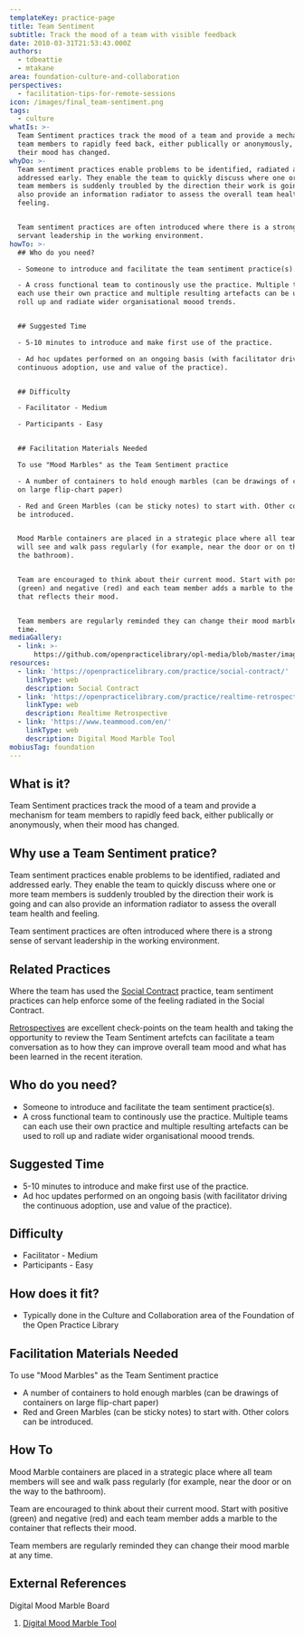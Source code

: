 ```yaml
---
templateKey: practice-page
title: Team Sentiment
subtitle: Track the mood of a team with visible feedback
date: 2018-03-31T21:53:43.000Z
authors:
  - tdbeattie
  - mtakane
area: foundation-culture-and-collaboration
perspectives:
  - facilitation-tips-for-remote-sessions
icon: /images/final_team-sentiment.png
tags:
  - culture
whatIs: >-
  Team Sentiment practices track the mood of a team and provide a mechanism for
  team members to rapidly feed back, either publically or anonymously, when
  their mood has changed.
whyDo: >-
  Team sentiment practices enable problems to be identified, radiated and
  addressed early. They enable the team to quickly discuss where one or more
  team members is suddenly troubled by the direction their work is going and can
  also provide an information radiator to assess the overall team health and
  feeling.


  Team sentiment practices are often introduced where there is a strong sense of
  servant leadership in the working environment.
howTo: >-
  ## Who do you need?

  - Someone to introduce and facilitate the team sentiment practice(s).

  - A cross functional team to continously use the practice. Multiple teams can
  each use their own practice and multiple resulting artefacts can be used to
  roll up and radiate wider organisational moood trends.


  ## Suggested Time

  - 5-10 minutes to introduce and make first use of the practice.

  - Ad hoc updates performed on an ongoing basis (with facilitator driving the
  continuous adoption, use and value of the practice).


  ## Difficulty

  - Facilitator - Medium

  - Participants - Easy


  ## Facilitation Materials Needed

  To use "Mood Marbles" as the Team Sentiment practice

  - A number of containers to hold enough marbles (can be drawings of containers
  on large flip-chart paper)

  - Red and Green Marbles (can be sticky notes) to start with. Other colors can
  be introduced.


  Mood Marble containers are placed in a strategic place where all team members
  will see and walk pass regularly (for example, near the door or on the way to
  the bathroom).


  Team are encouraged to think about their current mood. Start with positive
  (green) and negative (red) and each team member adds a marble to the container
  that reflects their mood.


  Team members are regularly reminded they can change their mood marble at any
  time.
mediaGallery:
  - link: >-
      https://github.com/openpracticelibrary/opl-media/blob/master/images/team%20sentiment%20mood.png?raw=true
resources:
  - link: 'https://openpracticelibrary.com/practice/social-contract/'
    linkType: web
    description: Social Contract
  - link: 'https://openpracticelibrary.com/practice/realtime-retrospective/'
    linkType: web
    description: Realtime Retrospective
  - link: 'https://www.teammood.com/en/'
    linkType: web
    description: Digital Mood Marble Tool
mobiusTag: foundation
---
```

## What is it?

Team Sentiment practices track the mood of a team and provide a mechanism for team members to rapidly feed back, either publically or anonymously, when their mood has changed.

## Why use a Team Sentiment pratice?

Team sentiment practices enable problems to be identified, radiated and addressed early. They enable the team to quickly discuss where one or more team members is suddenly troubled by the direction their work is going and can also provide an information radiator to assess the overall team health and feeling.

Team sentiment practices are often introduced where there is a strong sense of servant leadership in the working environment.

## Related Practices

Where the team has used the [Social Contract](/practice/social-contract/) practice, team sentiment practices can help enforce some of the feeling radiated in the Social Contract.

[Retrospectives](/practice/realtime-retrospective/) are excellent check-points on the team health and taking the opportunity to review the Team Sentiment artefcts can facilitate a team conversation as to how they can improve overall team mood and what has been learned in the recent iteration.

## Who do you need?

- Someone to introduce and facilitate the team sentiment practice(s).
- A cross functional team to continously use the practice. Multiple teams can each use their own practice and multiple resulting artefacts can be used to roll up and radiate wider organisational moood trends.

## Suggested Time

- 5-10 minutes to introduce and make first use of the practice.
- Ad hoc updates performed on an ongoing basis (with facilitator driving the continuous adoption, use and value of the practice).

## Difficulty

- Facilitator - Medium
- Participants - Easy

## How does it fit?

- Typically done in the Culture and Collaboration area of the Foundation of the Open Practice Library

## Facilitation Materials Needed

To use "Mood Marbles" as the Team Sentiment practice

- A number of containers to hold enough marbles (can be drawings of containers on large flip-chart paper)
- Red and Green Marbles (can be sticky notes) to start with. Other colors can be introduced.

## How To

Mood Marble containers are placed in a strategic place where all team members will see and walk pass regularly (for example, near the door or on the way to the bathroom).

Team are encouraged to think about their current mood. Start with positive (green) and negative (red) and each team member adds a marble to the container that reflects their mood.

Team members are regularly reminded they can change their mood marble at any time.

## External References

Digital Mood Marble Board

1. [Digital Mood Marble Tool](https://www.teammood.com/en/)

